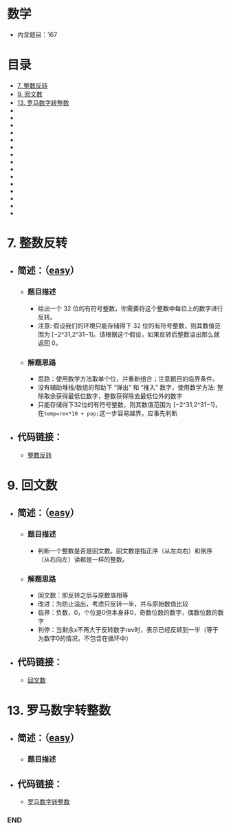 # 数学
- 内含题目：167

# 目录
<!-- GFM-TOC -->
* [7. 整数反转](#7-整数反转)
* [9. 回文数](#9-回文数)
* [13. 罗马数字转整数](#13-罗马数字转整数)
* []()
* []()
* []()
* []()
* []()
* []()
* []()
* []()
* []()
* []()
* []()
* []()
* []()
* []()
* []()
<!-- GFM-TOC -->



# 7. 整数反转
- ## 简述：（[easy](https://github.com/anliux/PracticePool/blob/master/LeetCode/docs/easy.md)）
  - ### 题目描述
    - 给出一个 32 位的有符号整数，你需要将这个整数中每位上的数字进行反转。
    - 注意: 假设我们的环境只能存储得下 32 位的有符号整数，则其数值范围为 [−2^31,2^31−1]。请根据这个假设，如果反转后整数溢出那么就返回 0。
  - ### 解题思路
    - 思路：使用数学方法取单个位，并重新组合；注意题目的临界条件。
    - 没有辅助堆栈/数组的帮助下 “弹出” 和 “推入” 数字，使用数学方法: 整除取余获得最低位数字，整数获得除去最低位外的数字
    - 只能存储得下32位的有符号整数，则其数值范围为 [−2^31,2^31−1]，在`temp=rev*10 + pop;`这一步容易越界，应事先判断
    
- ## 代码链接：
  - [整数反转](https://github.com/anliux/PracticePool/blob/master/LeetCode/src/0007-reverse-integer.java)



# 9. 回文数
- ## 简述：（[easy](https://github.com/anliux/PracticePool/blob/master/LeetCode/docs/easy.md)）
  - ### 题目描述
    - 判断一个整数是否是回文数。回文数是指正序（从左向右）和倒序（从右向左）读都是一样的整数。
  - ### 解题思路
    - 回文数：即反转之后与原数值相等
    - 改进：为防止溢出，考虑只反转一半，并与原始数值比较
    - 临界：负数，0，个位是0但本身非0，奇数位数的数字，偶数位数的数字
    - 判停：当剩余x不再大于反转数字rev时，表示已经反转到一半（等于为数字0的情况，不包含在循环中）
    
- ## 代码链接：
  - [回文数](https://github.com/anliux/PracticePool/blob/master/LeetCode/src/0009-palindrome-number.java)



# 13. 罗马数字转整数
- ## 简述：（[easy](https://github.com/anliux/PracticePool/blob/master/LeetCode/docs/easy.md)）
  - ### 题目描述

- ## 代码链接：
  - [罗马数字转整数](https://github.com/anliux/PracticePool/blob/master/LeetCode/src/0013-roman-to-integer.java)





### END
